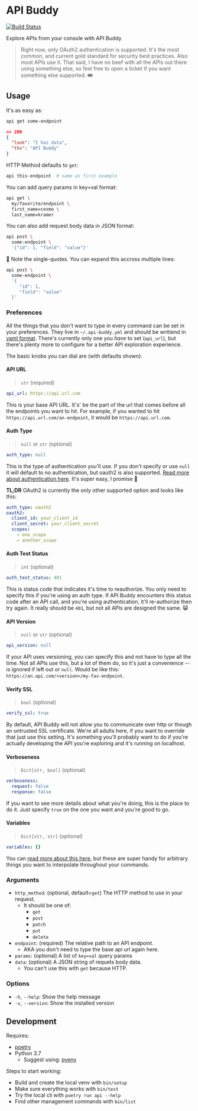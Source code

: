 # API Buddy

[![Build Status](https://travis-ci.org/fonsecapeter/api-buddy.svg?branch=master)](https://travis-ci.org/fonsecapeter/api-buddy.svg)

Explore APIs from your console with API Buddy

> Right now, only OAuth2 authentication is supported. It's the most common, and current gold standard for security best practices. Also most APIs use it. That said, I have no beef with all the APIs out there using something else, so feel free to open a ticket if you want something else supported. 🎟

## Usage

It's as easy as:
```bash
api get some-endpoint
```
```json
=> 200
{
  "look": "I haz data",
  "thx": "API Buddy"
}
```

HTTP Method defaults to `get`:
```bash
api this-endpoint  # same as first example
```

You can add query params in key=val format:
```bash
api get \
  my/favorite/endpoint \
  first_name=cosmo \
  last_name=kramer
```

You can also add request body data in JSON format:
```bash
api post \
  some-endpoint \
  '{"id": 1, "field": "value"}'
```

🤔 Note the single-quotes. You can expand this accross multiple lines:
```bash
api post \
  some-endpoint \
  '{
     "id": 1,
     "field": "value"
  }'
```

### Preferences
All the things that you don't want to type in every command can be set in your preferences. They live in `~/.api-buddy.yml` and should be writtend in [yaml format](https://yaml.org). There's currently only one you *have* to set (`api_url`), but there's plenty more to configure for a better API exploration experience.

The basic knobs you can dial are (with defaults shown):

#### API URL
>`str` (required)
```yaml
api_url: https://api.url.com
```

This is your base API URL. It's' be the part of the url that comes before all the endpoints you want to hit. For example, if you wanted to hit `https://api.url.com/an-endpoint`, it would be `https://api.url.com`.


#### Auth Type
> `null` or `str` (optional)
```yaml
auth_type: null
```

This is the type of authentication you'll use. If you don't specify or use `null` it will default to no authentication, but oauth2 is also supported. [Read more about authentication here](docs/authentication.md). It's super easy, I promise 😬

**TL;DR** OAuth2 is currently the only other supported option and looks like this:
```yaml
auth_type: oauth2
oauth2:
  client_id: your_client_id
  client_secret: your_client_secret
  scopes:
    - one_scope
    - another_scope
```

#### Auth Test Status
> `int` (optional)
```yaml
auth_test_status: 401
```

This is status code that indicates it's time to reauthorize. You only need to specify this if you're using an auth type. If API Buddy encounters this status code after an API call, and you're using authentication, it'll re-authorize then try again. It really should be `401`, but not all APIs are designed the same. 😸

#### API Version
> `null` or `str` (optional)
```yaml
api_version: null
```

If your API uses versioning, you can specify this and not have to type all the time. Not all APIs use this, but a lot of them do, so it's just a convenience -- is ignored if left out or `null`. Would be like this: `https://an.api.com/<version>/my-fav-endpoint`.

#### Verify SSL
> `bool` (optional)
```yaml
verify_ssl: true
```

By default, API Buddy will not allow you to communicate over http or though an untrusted SSL certificate. We're all adults here, if you want to override that just use this setting. It's something you'll probably want to do if you're actually developing the API you're exploring and it's running on localhost.

#### Verboseness
> `Dict[str, bool]` (optional)
```yaml
verboseness:
  request: false
  response: false
```

If you want to see more details about what you're doing, this is the place to do it. Just specify `true` on the one you want and you're good to go.

#### Variables
> `Dict[str, str]` (optional)
```yaml
variables: {}
```

You can [read more about this here](docs/variables.md), but these are super handy for arbitrary things you want to interpolate throughout your commands.


### Arguments
- `http_method`: (optional, default=`get`) The HTTP method to use in your request.
  - It should be one of:
    - `get`
    - `post`
    - `patch`
    - `put`
    - `delete`
- `endpoint`: (required) The relative path to an API endpoint.
  - AKA you don't need to type the base api url again here.
- `params`: (optional) A list of `key=val` query params
- `data`: (optional) A JSON string of requets body data.
  - You can't use this with `get` because HTTP.


### Options
- `-h`, `--help`: Show the help message
- `-v`, `--version`: Show the installed version

## Development
Requires:
- [poetry](https://poetry.eustace.io/)
- Python 3.7
  - Suggest using: [pyenv](https://github.com/pyenv/pyenv)

Steps to start working:
- Build and create the local venv with `bin/setup`
- Make sure everything works with `bin/test`
- Try the local cli with `poetry run api --help`
- Find other management commands with `bin/list`
